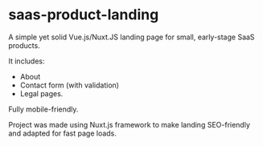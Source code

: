 # saas-product-landing
A simple yet solid Vue.js/Nuxt.JS landing page for small, early-stage SaaS products.

It includes:
- About
- Contact form (with validation)
- Legal pages. 

Fully mobile-friendly.

Project was made using Nuxt.js framework to make landing SEO-friendly and adapted for fast page loads.